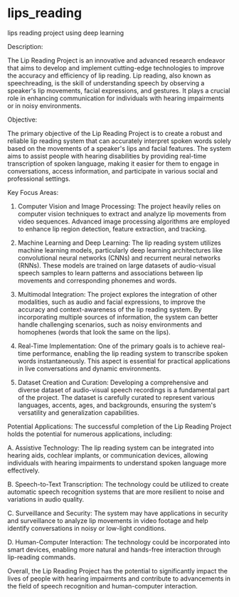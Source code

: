 # lips_reading
lips reading project using deep learning

Description:

The Lip Reading Project is an innovative and advanced research endeavor that aims to develop and implement cutting-edge technologies to improve the accuracy and efficiency of lip reading. Lip reading, also known as speechreading, is the skill of understanding speech by observing a speaker's lip movements, facial expressions, and gestures. It plays a crucial role in enhancing communication for individuals with hearing impairments or in noisy environments.

Objective:

The primary objective of the Lip Reading Project is to create a robust and reliable lip reading system that can accurately interpret spoken words solely based on the movements of a speaker's lips and facial features. The system aims to assist people with hearing disabilities by providing real-time transcription of spoken language, making it easier for them to engage in conversations, access information, and participate in various social and professional settings.

Key Focus Areas:

1. Computer Vision and Image Processing: The project heavily relies on computer vision techniques to extract and analyze lip movements from video sequences. Advanced image processing algorithms are employed to enhance lip region detection, feature extraction, and tracking.

2. Machine Learning and Deep Learning: The lip reading system utilizes machine learning models, particularly deep learning architectures like convolutional neural networks (CNNs) and recurrent neural networks (RNNs). These models are trained on large datasets of audio-visual speech samples to learn patterns and associations between lip movements and corresponding phonemes and words.

3. Multimodal Integration: The project explores the integration of other modalities, such as audio and facial expressions, to improve the accuracy and context-awareness of the lip reading system. By incorporating multiple sources of information, the system can better handle challenging scenarios, such as noisy environments and homophenes (words that look the same on the lips).

4. Real-Time Implementation: One of the primary goals is to achieve real-time performance, enabling the lip reading system to transcribe spoken words instantaneously. This aspect is essential for practical applications in live conversations and dynamic environments.

5. Dataset Creation and Curation: Developing a comprehensive and diverse dataset of audio-visual speech recordings is a fundamental part of the project. The dataset is carefully curated to represent various languages, accents, ages, and backgrounds, ensuring the system's versatility and generalization capabilities.

Potential Applications:
The successful completion of the Lip Reading Project holds the potential for numerous applications, including:

A. Assistive Technology: The lip reading system can be integrated into hearing aids, cochlear implants, or communication devices, allowing individuals with hearing impairments to understand spoken language more effectively.

B. Speech-to-Text Transcription: The technology could be utilized to create automatic speech recognition systems that are more resilient to noise and variations in audio quality.

C. Surveillance and Security: The system may have applications in security and surveillance to analyze lip movements in video footage and help identify conversations in noisy or low-light conditions.

D. Human-Computer Interaction: The technology could be incorporated into smart devices, enabling more natural and hands-free interaction through lip-reading commands.

Overall, the Lip Reading Project has the potential to significantly impact the lives of people with hearing impairments and contribute to advancements in the field of speech recognition and human-computer interaction.
